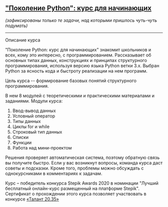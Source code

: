 ## ["Поколение Python": курс для начинающих](https://stepik.org/course/58852)
_(зафиксированы только те задачи, над которыми пришлось чуть-чуть подумать)_

---

Описание курса


"Поколение Python: курс для начинающих" знакомит школьников и всех, кому это интересно, с программированием. Рассказывает об основных типах данных, конструкциях и принципах структурного программирования, используя версию языка Python ветки 3.x.  Выбран Python за ясность кода и быстроту реализации на нем программ.

Цель курса -- формирование базовых понятий структурного программирования.

В нем 8 модулей с теоретическими и практическими материалами и заданиями. Модули курса:
1. Ввод-вывод данных
2. Условный оператор
3. Типы данных
4. Циклы for и while
5. Строковый тип данных
6. Списки
7. Функции
8. Работа над мини-проектом

Решения проверяет автоматическая система, поэтому обратную связь вы получите быстро. Если у вас возникнут вопросы, команда курса даст советы и подсказки. Кроме того, проблемы можно обсуждать с однокурсниками в комментариях к задачам.

Курс – победитель конкурса Stepik Awards 2020 в номинации "Лучший бесплатный онлайн-курс размещенный на платформе Stepik".  Сертификат о прохождении этого курса позволяет участвовать в конкурсе [«Талант 20.35»](https://talent2035.nti-contest.ru/)
